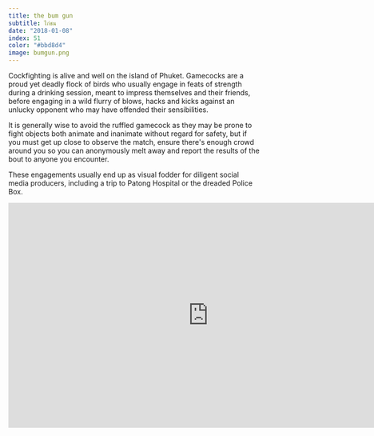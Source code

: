 ```yaml
---
title: the bum gun
subtitle: ไก่ชน
date: "2018-01-08"
index: 51
color: "#bbd8d4"
image: bumgun.png
---
```


Cockfighting is alive and well on the island of Phuket. Gamecocks are a proud yet deadly flock of birds who usually engage in feats of strength during a drinking session, meant to impress themselves and their friends, before engaging in a wild flurry of blows, hacks and kicks against an unlucky opponent who may have offended their sensibilities.

It is generally wise to avoid the ruffled gamecock as they may be prone to fight objects both animate and inanimate without regard for safety, but if you must get up close to observe the match, ensure there's enough crowd around you so you can anonymously melt away and report the results of the bout to anyone you encounter.

These engagements usually end up as visual fodder for diligent social media producers, including a trip to Patong Hospital or the dreaded Police Box.

<iframe width="800" height="450" src="https://www.youtube.com/embed/78ySiCCkySA" frameborder="0" gesture="media" allow="encrypted-media" allowfullscreen></iframe>
